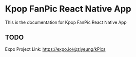 # Kpop FanPic React Native App

This is the documentation for Kpop FanPic React Native App

## TODO 

Expo Project Link: https://expo.io/@zjyeung/kPics
